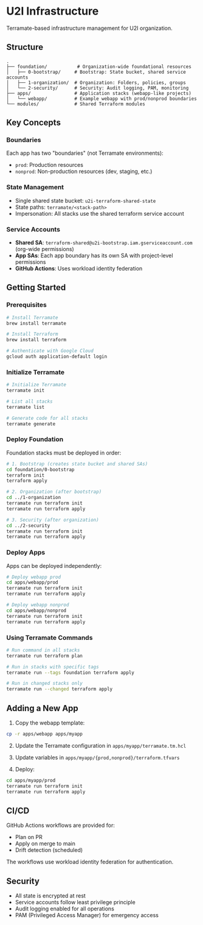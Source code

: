 # U2I Infrastructure

Terramate-based infrastructure management for U2I organization.

## Structure

```
.
├── foundation/           # Organization-wide foundational resources
│   ├── 0-bootstrap/     # Bootstrap: State bucket, shared service accounts
│   ├── 1-organization/  # Organization: Folders, policies, groups
│   └── 2-security/      # Security: Audit logging, PAM, monitoring
├── apps/                # Application stacks (webapp-like projects)
│   └── webapp/          # Example webapp with prod/nonprod boundaries
└── modules/             # Shared Terraform modules
```

## Key Concepts

### Boundaries
Each app has two "boundaries" (not Terramate environments):
- `prod`: Production resources
- `nonprod`: Non-production resources (dev, staging, etc.)

### State Management
- Single shared state bucket: `u2i-terraform-shared-state`
- State paths: `terramate/<stack-path>`
- Impersonation: All stacks use the shared terraform service account

### Service Accounts
- **Shared SA**: `terraform-shared@u2i-bootstrap.iam.gserviceaccount.com` (org-wide permissions)
- **App SAs**: Each app boundary has its own SA with project-level permissions
- **GitHub Actions**: Uses workload identity federation

## Getting Started

### Prerequisites
```bash
# Install Terramate
brew install terramate

# Install Terraform
brew install terraform

# Authenticate with Google Cloud
gcloud auth application-default login
```

### Initialize Terramate
```bash
# Initialize Terramate
terramate init

# List all stacks
terramate list

# Generate code for all stacks
terramate generate
```

### Deploy Foundation
Foundation stacks must be deployed in order:

```bash
# 1. Bootstrap (creates state bucket and shared SAs)
cd foundation/0-bootstrap
terraform init
terraform apply

# 2. Organization (after bootstrap)
cd ../1-organization
terramate run terraform init
terramate run terraform apply

# 3. Security (after organization)
cd ../2-security
terramate run terraform init
terramate run terraform apply
```

### Deploy Apps
Apps can be deployed independently:

```bash
# Deploy webapp prod
cd apps/webapp/prod
terramate run terraform init
terramate run terraform apply

# Deploy webapp nonprod
cd apps/webapp/nonprod
terramate run terraform init
terramate run terraform apply
```

### Using Terramate Commands
```bash
# Run command in all stacks
terramate run terraform plan

# Run in stacks with specific tags
terramate run --tags foundation terraform apply

# Run in changed stacks only
terramate run --changed terraform apply
```

## Adding a New App

1. Copy the webapp template:
```bash
cp -r apps/webapp apps/myapp
```

2. Update the Terramate configuration in `apps/myapp/terramate.tm.hcl`

3. Update variables in `apps/myapp/{prod,nonprod}/terraform.tfvars`

4. Deploy:
```bash
cd apps/myapp/prod
terramate run terraform init
terramate run terraform apply
```

## CI/CD

GitHub Actions workflows are provided for:
- Plan on PR
- Apply on merge to main
- Drift detection (scheduled)

The workflows use workload identity federation for authentication.

## Security

- All state is encrypted at rest
- Service accounts follow least privilege principle
- Audit logging enabled for all operations
- PAM (Privileged Access Manager) for emergency access